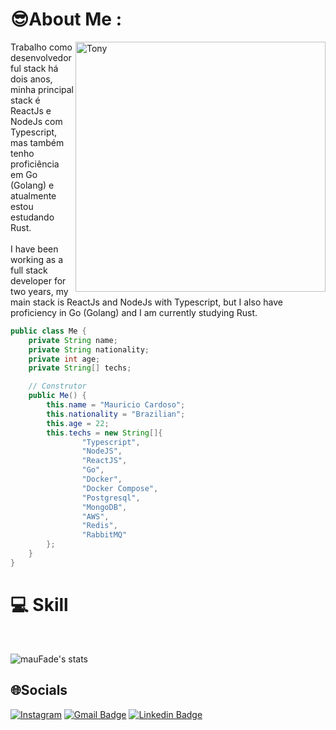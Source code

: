 # 😎About Me :
<img max-width="400px" width="400px" align="right" alt="Tony" src="https://media4.giphy.com/media/12nyqXsnSLt6k8/giphy.gif"/>

Trabalho como desenvolvedor ful stack há dois anos, minha principal stack é ReactJs e NodeJs com Typescript, mas também tenho proficiência em Go (Golang) e atualmente estou estudando Rust. <br/><br/>
I have been working as a full stack developer for two years, my main stack is ReactJs and NodeJs with Typescript, but I also have proficiency in Go (Golang) and I am currently studying Rust.

```java
public class Me {
    private String name;
    private String nationality;
    private int age;
    private String[] techs;

    // Construtor
    public Me() {
        this.name = "Mauricio Cardoso";
        this.nationality = "Brazilian";
        this.age = 22;
        this.techs = new String[]{
                "Typescript",
                "NodeJS",
                "ReactJS",
                "Go",
                "Docker",
                "Docker Compose",
                "Postgresql",
                "MongoDB",
                "AWS",
                "Redis",
                "RabbitMQ"
        };
    }
}

 ```

# 💻 Skill
<br />

![mauFade's stats](https://github-readme-stats.vercel.app/api/top-langs/?username=mauFade&hide_border=true&layout=compact&langs_count=16&theme=radical)

## 🌐Socials
[![Instagram](https://img.shields.io/badge/Instagram-6633cc?style=flat-square&logo=Instagram&logoColor=white)](https://instagram.com/maucardooso)  [![Gmail Badge](https://img.shields.io/badge/-mauricio.cds00@gmail.com-6633cc?style=flat-square&logo=Gmail&logoColor=white&link=mailto:mauricio.cds00@gmail.com)](mailto:mauricio.cds00@gmail.com) [![Linkedin Badge](https://img.shields.io/badge/-Mauricio%20Cardoso-6633cc?style=flat-square&logo=Linkedin&logoColor=white&link=https://www.linkedin.com/in/maucardooso/)](https://www.linkedin.com/in/maucardooso/) 

